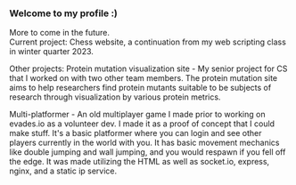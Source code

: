 ### Welcome to my profile :)
More to come in the future.  
Current project: Chess website, a continuation from my web scripting class in winter quarter 2023.  

Other projects:
Protein mutation visualization site - My senior project for CS that I worked on with two other team members. The protein mutation site aims to help researchers find protein mutants suitable to be subjects of research through visualization by various protein metrics.

Multi-platformer - An old multiplayer game I made prior to working on evades.io as a volunteer dev. I made it as a proof of concept that I could make stuff. It's a basic platformer where you can login and see other players currently in the world with you. It has basic movement mechanics like double jumping and wall jumping, and you would respawn if you fell off the edge. It was made utilizing the HTML <canvas> as well as socket.io, express, nginx, and a static ip service.
